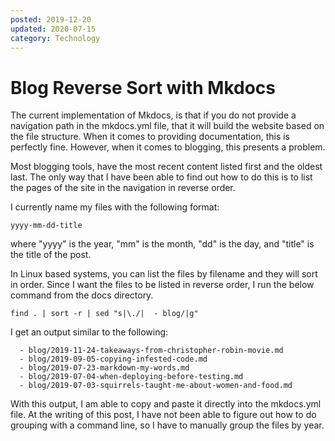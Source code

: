 ```yaml
---
posted: 2019-12-20
updated: 2020-07-15
category: Technology
---
```


# Blog Reverse Sort with Mkdocs

The current implementation of Mkdocs, is that if you do not provide a 
navigation path in the mkdocs.yml file, that it will build the website based 
on the file structure. When it comes to providing documentation, this is
perfectly fine. However, when it comes to blogging, this presents a problem. 

Most blogging tools, have the most recent content listed first and the oldest 
last. The only way that I have been able to find out how to do this is to 
list the pages of the site in the navigation in reverse order. 

I currently name my files with the following format: 

```
yyyy-mm-dd-title
```

where "yyyy" is the year, "mm" is the month, "dd" is the day, and "title" is 
the title of the post.

In Linux based systems, you can list the files by filename and they will sort 
in order. Since I want the files to be listed in reverse order, I run the 
below command from the docs directory.

```shell
find . | sort -r | sed "s|\./|  - blog/|g"
```

I get an output similar to the following: 

```shell
  - blog/2019-11-24-takeaways-from-christopher-robin-movie.md
  - blog/2019-09-05-copying-infested-code.md
  - blog/2019-07-23-markdown-my-words.md
  - blog/2019-07-04-when-deploying-before-testing.md
  - blog/2019-07-03-squirrels-taught-me-about-women-and-food.md
```

With this output, I am able to copy and paste it directly into the mkdocs.yml file.
At the writing of this post, I have not been able to figure out how to do grouping 
with a command line, so I have to manually group the files by year.

